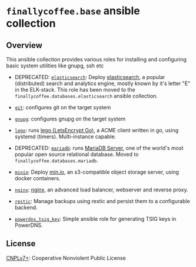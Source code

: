 # `finallycoffee.base` ansible collection

## Overview

This ansible collection provides various roles for installing
and configuring basic system utilities like gnupg, ssh etc

- DEPRECATED: [`elasticsearch`](roles/elasticsearch/README.md): Deploy [elasticsearch](https://www.docker.elastic.co/r/elasticsearch/elasticsearch-oss),
  a popular (distributed) search and analytics engine, mostly known by it's
  letter "E" in the ELK-stack.
  This role has been moved to the `finallycoffee.databases.elasticsearch` ansible collection.

- [`git`](roles/git/README.md): configures git on the target system

- [`gnupg`](roles/gnupg/README.md): configures gnupg on the target system

- [`lego`](roles/lego/README.md): runs [lego (LetsEncrypt Go)](https://github.com/go-acme/lego),
  a ACME client written in go, using systemd (timers). Multi-instance capable.

- DEPRECATED: [`mariadb`](roles/mariadb/README.md): runs [MariaDB Server](https://mariadb.org/),
  one of the world's most popular open source relational database.
  Moved to `finallycoffee.databases.mariadb`.

- [`minio`](roles/minio/README.md): Deploy [min.io](https://min.io), an
  s3-compatible object storage server, using docker containers.

- [`nginx`](roles/nginx/README.md): [nginx](https://www.nginx.com/),
  an advanced load balancer, webserver and reverse proxy.

- [`restic`](roles/restic/README.md): Manage backups using restic
  and persist them to a configurable backend.

- [`powerdns_tsig_key`](roles/powerdns_tsig_key/README.md): Simple ansible role
  for generating TSIG keys in PowerDNS.

## License

[CNPLv7+](LICENSE.md): Cooperative Nonviolent Public License
